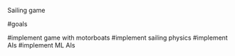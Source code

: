 Sailing game

#goals

#implement game with motorboats
#implement sailing physics
#implement AIs
#implement ML AIs
